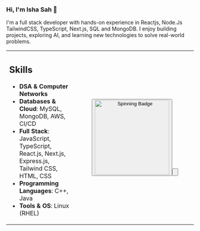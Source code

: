 ### Hi, I'm Isha Sah 👋

I'm a full stack developer with hands-on experience in Reactjs, Node.Js TailwindCSS, TypeScript, Next.js, SQL and MongoDB. I enjoy building projects, exploring AI, and learning new technologies to solve real-world problems.

<table>
<tr>
<td>

## Skills  

- **DSA & Computer Networks**  
- **Databases & Cloud**: MySQL, MongoDB, AWS, CI/CD  
- **Full Stack**: JavaScript, TypeScript, React.js, Next.js, Express.js, Tailwind CSS, HTML, CSS  
- **Programming Languages**: C++, Java  
- **Tools & OS**: Linux (RHEL)  

</td>
<td align="center" style="min-width: 300px;">

<button> <img src="/Untitled.gif" alt="Spinning Badge" width="200"/><button/>

</td>
</tr>
</table>
